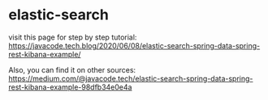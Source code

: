 # elastic-search
 
 visit this page for step by step tutorial:
 https://javacode.tech.blog/2020/06/08/elastic-search-spring-data-spring-rest-kibana-example/
 
 Also, you can find it on other sources:
 https://medium.com/@javacode.tech/elastic-search-spring-data-spring-rest-kibana-example-98dfb34e0e4a

